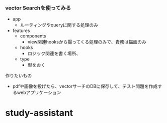### vector Searchを使ってみる

- app
  - ルーティングやqueryに関する処理のみ
- features
  - components
    - view関連hooksから撮ってくる処理のみで、責務は描画のみ
  - hooks
    - ロジック関連を書く場所、
  - type
    - 型をおく


作りたいもの
- pdfや画像を投げたら、vectorサーチのDBに保存して、テスト問題を作成するwebアプリケーション

# study-assistant
